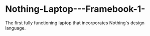 # Nothing-Laptop---Framebook-1-
The first fully functioning laptop that incorporates Nothing's design language.
